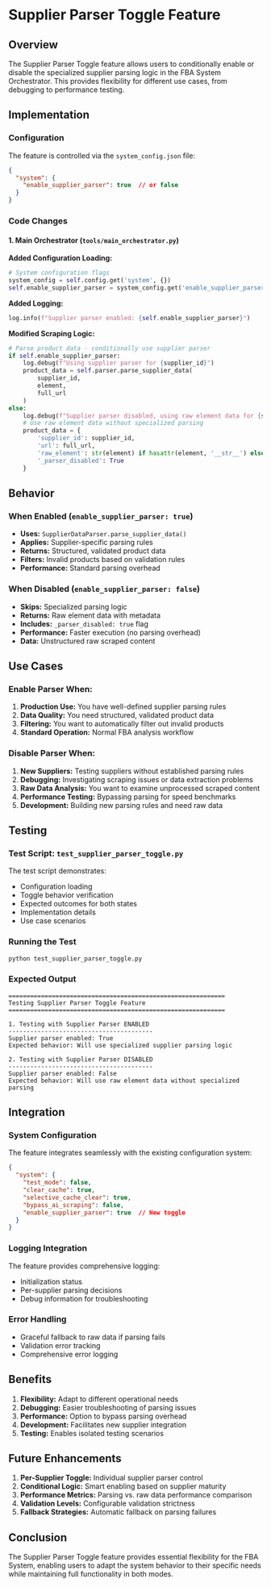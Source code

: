 # Supplier Parser Toggle Feature

## Overview

The Supplier Parser Toggle feature allows users to conditionally enable or disable the specialized supplier parsing logic in the FBA System Orchestrator. This provides flexibility for different use cases, from debugging to performance testing.

## Implementation

### Configuration

The feature is controlled via the `system_config.json` file:

```json
{
  "system": {
    "enable_supplier_parser": true  // or false
  }
}
```

### Code Changes

#### 1. Main Orchestrator (`tools/main_orchestrator.py`)

**Added Configuration Loading:**
```python
# System configuration flags
system_config = self.config.get('system', {})
self.enable_supplier_parser = system_config.get('enable_supplier_parser', True)
```

**Added Logging:**
```python
log.info(f"Supplier parser enabled: {self.enable_supplier_parser}")
```

**Modified Scraping Logic:**
```python
# Parse product data - conditionally use supplier parser
if self.enable_supplier_parser:
    log.debug(f"Using supplier parser for {supplier_id}")
    product_data = self.parser.parse_supplier_data(
        supplier_id,
        element,
        full_url
    )
else:
    log.debug(f"Supplier parser disabled, using raw element data for {supplier_id}")
    # Use raw element data without specialized parsing
    product_data = {
        'supplier_id': supplier_id,
        'url': full_url,
        'raw_element': str(element) if hasattr(element, '__str__') else element,
        '_parser_disabled': True
    }
```

## Behavior

### When Enabled (`enable_supplier_parser: true`)

- **Uses:** `SupplierDataParser.parse_supplier_data()`
- **Applies:** Supplier-specific parsing rules
- **Returns:** Structured, validated product data
- **Filters:** Invalid products based on validation rules
- **Performance:** Standard parsing overhead

### When Disabled (`enable_supplier_parser: false`)

- **Skips:** Specialized parsing logic
- **Returns:** Raw element data with metadata
- **Includes:** `_parser_disabled: true` flag
- **Performance:** Faster execution (no parsing overhead)
- **Data:** Unstructured raw scraped content

## Use Cases

### Enable Parser When:

1. **Production Use:** You have well-defined supplier parsing rules
2. **Data Quality:** You need structured, validated product data
3. **Filtering:** You want to automatically filter out invalid products
4. **Standard Operation:** Normal FBA analysis workflow

### Disable Parser When:

1. **New Suppliers:** Testing suppliers without established parsing rules
2. **Debugging:** Investigating scraping issues or data extraction problems
3. **Raw Data Analysis:** You want to examine unprocessed scraped content
4. **Performance Testing:** Bypassing parsing for speed benchmarks
5. **Development:** Building new parsing rules and need raw data

## Testing

### Test Script: `test_supplier_parser_toggle.py`

The test script demonstrates:
- Configuration loading
- Toggle behavior verification
- Expected outcomes for both states
- Implementation details
- Use case scenarios

### Running the Test

```bash
python test_supplier_parser_toggle.py
```

### Expected Output

```
============================================================
Testing Supplier Parser Toggle Feature
============================================================

1. Testing with Supplier Parser ENABLED
----------------------------------------
Supplier parser enabled: True
Expected behavior: Will use specialized supplier parsing logic

2. Testing with Supplier Parser DISABLED
----------------------------------------
Supplier parser enabled: False
Expected behavior: Will use raw element data without specialized parsing
```

## Integration

### System Configuration

The feature integrates seamlessly with the existing configuration system:

```json
{
  "system": {
    "test_mode": false,
    "clear_cache": true,
    "selective_cache_clear": true,
    "bypass_ai_scraping": false,
    "enable_supplier_parser": true  // New toggle
  }
}
```

### Logging Integration

The feature provides comprehensive logging:
- Initialization status
- Per-supplier parsing decisions
- Debug information for troubleshooting

### Error Handling

- Graceful fallback to raw data if parsing fails
- Validation error tracking
- Comprehensive error logging

## Benefits

1. **Flexibility:** Adapt to different operational needs
2. **Debugging:** Easier troubleshooting of parsing issues
3. **Performance:** Option to bypass parsing overhead
4. **Development:** Facilitates new supplier integration
5. **Testing:** Enables isolated testing scenarios

## Future Enhancements

1. **Per-Supplier Toggle:** Individual supplier parser control
2. **Conditional Logic:** Smart enabling based on supplier maturity
3. **Performance Metrics:** Parsing vs. raw data performance comparison
4. **Validation Levels:** Configurable validation strictness
5. **Fallback Strategies:** Automatic fallback on parsing failures

## Conclusion

The Supplier Parser Toggle feature provides essential flexibility for the FBA System, enabling users to adapt the system behavior to their specific needs while maintaining full functionality in both modes.
